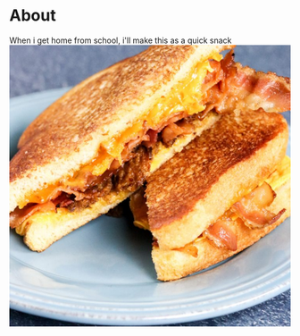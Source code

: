 # About
When i get home from school, i'll make this as a quick snack
![Alt Text](./Three-Cheese-Bacon-and-Jalapeno-Grilled-Cheese-1-720x720.jpg)
